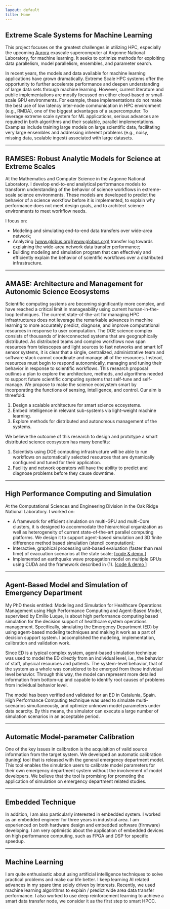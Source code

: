 ```yaml
---
layout: default
title: Home
---
```


## Extreme Scale Systems for Machine Learning

This project focuses on the greatest challenges in utilizing HPC, especially the upcoming [Aurora](http://aurora.alcf.anl.gov/) exascale supercomputer at Argonne National Laboratory, for machine learning. It seeks to optimize methods for exploiting data parallelism, model parallelism, ensembles, and parameter search. 

In recent years, the models and data available for machine learning applications have grown dramatically. Extreme Scale HPC systems offer the opportunity to further accelerate performance and deepen understanding of large data sets through machine learning. However, current literature and public implementations are mostly focussed on either cloud‐based or small‐scale GPU environments. For example, these implementations do not make the best use of low latency inter-node communication in HPC environment (e.g., RMDA), one of the biggest advantages of a supercomputer. To leverage extreme scale system for ML applications, serious advances are required in both algorithms and their scalable, parallel implementations. Examples include training large models on large scientific data, facilitating very large ensembles and addressing inherent problems (e.g., noisy, missing data, scalable ingest) associated with large datasets.

---
## RAMSES: Robust Analytic Models for Science at Extreme Scales 

At the Mathematics and Computer Science in the Argonne National Laboratory. I develop end-to-end analytical performance models to transform understanding of the behavior of science workflows in extreme-scale science environments. These models are developed to predict the behavior of a science workflow before it is implemented, to explain why performance does not meet design goals, and to architect science environments to meet workflow needs. 

I focus on: 

* Modeling and simulating end-to-end data transfers over wide-area network;
* Analyzing [www.globus.org](www.globus.org) transfer log towards explaining the wide-area network data transfer performance;
*  Building modeling and simulation program that can effectively and efficiently explain the behavior of scientific workflows over a distributed infrastructure.

---
## AMASE: Architecture and Management for Autonomic Science Ecosystems

Scientific computing systems are becoming significantly more complex, and have reached a critical limit in manageability using current human-in-the-loop techniques. The current state-of-the-art for managing HPC infrastructures does not leverage the remarkable advances in machine learning to more accurately predict, diagnose, and improve computational resources in response to user computation. The DOE science complex consists of thousands of interconnected systems that are geographically distributed. As distributed teams and complex workflows now span resources from telescopes and light sources to fast networks and smart IoT sensor systems, it is clear that a single, centralized, administrative team and software stack cannot coordinate and manage all of the resources. Instead, resources must begin to respond autonomically, managing and tuning their behavior in response to scientific workflows. This research proposal outlines a plan to explore the architecture, methods, and algorithms needed to support future scientific computing systems that self-tune and self-manage. We propose to make the science ecosystem smart by incorporating the functions of sensing, intelligence, and control. Our aim is threefold:

1. Design a scalable architecture for smart science ecosystems.
2. Embed intelligence in relevant sub-systems via light-weight machine learning. 
3. Explore methods for distributed and autonomous management of the systems.

We believe the outcome of this research to design and prototype a smart distributed science ecosystem has many benefits:

1. Scientists using DOE computing infrastructure will be able to run workflows on automatically selected resources that are dynamically configured and tuned for their application.
2. Facility and network operators will have the ability to predict and diagnose problems before they cause downtime.

---
## High Performance Computing and Simulation

At the Computational Sciences and Engineering Division in the Oak Ridge National Laboratory. I worked on: 

* A framework for efficient simulation on multi-GPU and multi-Core clusters, it is designed to accommodate the hierarchical organization as well as heterogeneity of current state-of-the-art parallel computing platforms. We design it to support agent-based simulation and 3D finite difference method based simulation (stencil computation); 
* Interactive, graphical processing unit-based evaluation (faster than real time) of evacuation scenarios at the state scale; [[code & demo <i class="fa fa-link" aria-hidden="true"></i>](https://github.com/lzhengchun/vehicle-evacuation)]
* Implemented an earthquake wave propagation model on multiple GPUs using CUDA and the framework described in (1). [[code & demo <i class="fa fa-link" aria-hidden="true"></i>](https://github.com/lzhengchun/eqwp-opt)]

---
## Agent-Based Model and Simulation of Emergency Department

My PhD thesis entitled: Modeling and Simulation for Healthcare Operations Management using High Performance Computing and Agent-Based Model, supervised by Emilio Luque, is about high performance computing based simulation for the decision support of healthcare system operations management. Specifically, simulating the Emergency Department (ED) by using agent-based modeling techniques and making it work as a part of decision support system. I accomplished the modeling, implementation, calibration and validation work. 

Since ED is a typical complex system, agent-based simulation technique was used to model the ED directly from an individual level, i.e., the behavior of staff, physical resources and patients. The system-level behavior, that of the system as a whole was considered to be emerged from these individual level behavior. Through this way, the model can represent more detailed information from bottom-up and capable to identify root causes of problems from individual behavior level. 

The model has been verified and validated for an ED in Catalunia, Spain. High Performance Computing technique was used to simulate multi-scenarios simultaneously, and optimize unknown model parameters under data scarcity. By this means, the simulator can execute a large number of simulation scenarios in an acceptable period.

---
## Automatic Model-parameter Calibration

One of the key issues in calibration is the acquisition of valid source information from the target system. We developed an automatic calibration (tuning) tool that is released with the general emergency department model. This tool enables the simulation users to calibrate model parameters for their own emergency department system without the involvement of model developers. We believe that the tool is promising for promoting the application of simulation on emergency department related studies.

---
## Embedded Technique

In addition, I am also particularly interested in embedded system. I worked as an embedded engineer for three years in industrial area. I am experienced on both hardware design and embedded software (firmware) developing. I am very optimistic about the application of embedded devices on high performance computing, such as FPGA and DSP for specific speedup.

---
## Machine Learning

I am quite enthusiastic about using artificial intelligence techniques to solve practical problems and make our life better. I keep learning AI related advances in my spare time solely driven by interests. Recently, we used machine learning algorithms to explain / predict wide area data transfer performance. I also worked to use deep reinforcement learning to achieve a smart data transfer node, we consider it as the first step to smart HPCC.
